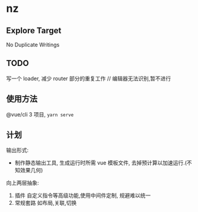 # nz

## Explore Target

No Duplicate Writings

## TODO

写一个 loader, 减少 router 部分的重复工作 // 编辑器无法识别,暂不进行

## 使用方法

@vue/cli 3 项目, `yarn serve`

## 计划

输出形式:

- 制作静态输出工具, 生成运行时所需 vue 模板文件, 去掉预计算以加速运行.(不知效果几何)

向上两层抽象:

1. 插件
   自定义指令等高级功能,使用中间件定制, 规避难以统一
2. 常规套路
   如布局,关联,切换
